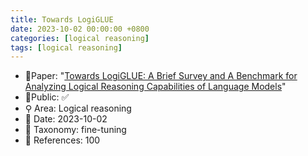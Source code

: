 ```yaml
---
title: Towards LogiGLUE
date: 2023-10-02 00:00:00 +0800
categories: [logical reasoning]
tags: [logical reasoning]
---
```


- 📙Paper: "[Towards LogiGLUE: A Brief Survey and A Benchmark for Analyzing Logical Reasoning Capabilities of Language Models](https://www.semanticscholar.org/paper/Towards-LogiGLUE%3A-A-Brief-Survey-and-A-Benchmark-of-Luo-Kumbhar/68ef6138e007421f1a70e2d0ce1b3308a54cc784)"
- 🔑Public: ✅
- ⚲ Area: Logical reasoning
- 📅 Date: 2023-10-02
- 🔎 Taxonomy: fine-tuning
- 📝 References: 100
